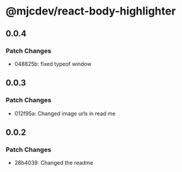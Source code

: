 # @mjcdev/react-body-highlighter

## 0.0.4

### Patch Changes

- 048825b: fixed typeof window

## 0.0.3

### Patch Changes

- 012f95a: Changed image urls in read me

## 0.0.2

### Patch Changes

- 28b4039: Changed the readme

